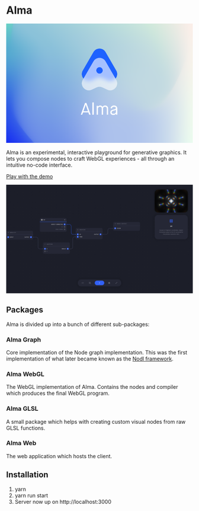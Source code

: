 # Alma

![](static/cover.png)

Alma is an experimental, interactive playground for generative graphics. It lets you compose nodes to craft WebGL experiences - all through an intuitive no-code interface.

[Play with the demo](https://alma.sh)

![](static/alma.png)

## Packages

Alma is divided up into a bunch of different sub-packages:

### Alma Graph

Core implementation of the Node graph implementation. This was the first implementation of what later became known as the [Nodl framework](https://github.com/emilwidlund/nodl).

### Alma WebGL

The WebGL implementation of Alma. Contains the nodes and compiler which produces the final WebGL program.

### Alma GLSL

A small package which helps with creating custom visual nodes from raw GLSL functions.

### Alma Web

The web application which hosts the client.

## Installation

1. yarn
2. yarn run start
3. Server now up on http://localhost:3000
